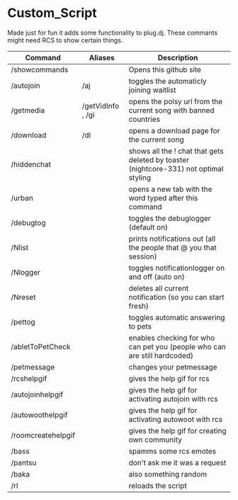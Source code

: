 # Custom_Script 
Made just for fun it adds some functionality to plug.dj.
These commants might need RCS to show certain things.

Command | Aliases | Description
--- | --- | ---
/showcommands |  | Opens this github site
/autojoin | /aj | toggles the automaticly joining waitlist
/getmedia | /getVidInfo , /gi | opens the polsy url from the current song with banned countries
/download | /dl | opens a download page for the current song
/hiddenchat |  | shows all the ! chat that gets deleted by toaster (nightcore-331) not optimal styling
/urban |  | opens a new tab with the word typed after this command
/debugtog |  | toggles the debuglogger (default on)
/Nlist |  | prints notifications out (all the people that @ you that session)
/Nlogger |  | toggles notificationlogger on and off (auto on)
/Nreset |  | deletes all current notification (so you can start fresh)
/pettog |  | toggles automatic answering to pets
/abletToPetCheck |  | enables checking for who can pet you (people who can are still hardcoded)
/petmessage |  | changes your petmessage
/rcshelpgif |  | gives the help gif for rcs
/autojoinhelpgif |  | gives the help gif for activating autojoin with rcs
/autowoothelpgif |  | gives the help gif for activating autowoot with rcs
/roomcreatehelpgif |  | gives the help gif for creating own community
/bass |  | spamms some rcs emotes
/pantsu |  | don't ask me it was a request
/baka |  | also something random
/rl |  | reloads the script
